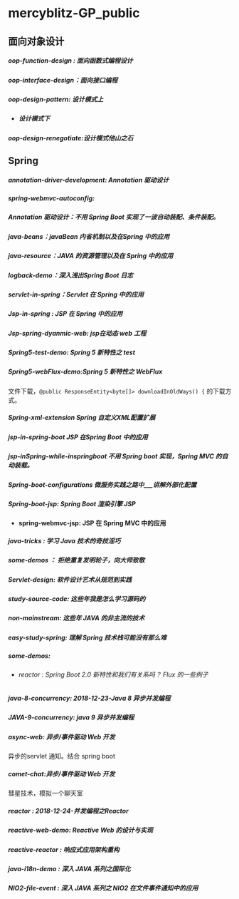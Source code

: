 # mercyblitz-GP_public

## 面向对象设计

##### oop-function-design : 面向函数式编程设计

##### oop-interface-design：面向接口编程

##### oop-design-pattern: 设计模式上

- ##### 设计模式下

##### oop-design-renegotiate:设计模式他山之石



## Spring

##### annotation-driver-development: Annotation 驱动设计

##### spring-webmvc-autoconfig:  

##### 	Annotation 驱动设计：不用 Spring Boot 实现了一波自动装配、条件装配。

##### java-beans：javaBean 内省机制以及在Spring 中的应用

##### java-resource：JAVA 的资源管理以及在 Spring 中的应用

##### logback-demo：深入浅出Spring Boot 日志 

##### servlet-in-spring：Servlet 在 Spring 中的应用

##### Jsp-in-spring : JSP 在 Spring 中的应用

##### Jsp-spring-dyanmic-web: jsp在动态 web 工程

##### Spring5-test-demo: Spring 5 新特性之 test

##### Spring5-webFlux-demo:Spring 5 新特性之 WebFlux

文件下载，`@public ResponseEntity<byte[]> downloadInOldWays() {` 的下载方式。

##### Spring-xml-extension Spring 自定义XML配置扩展

##### jsp-in-spring-boot   JSP 在Spring Boot 中的应用

##### jsp-inSpring-while-inspringboot  不用 Spring boot 实现，Spring MVC 的自动装载。

##### Spring-boot-configurations   微服务实践之路中___讲解外部化配置

##### Spring-boot-jsp: Spring Boot 渲染引擎 JSP

- **spring-webmvc-jsp:  JSP 在 Spring MVC 中的应用** 

##### java-tricks : 学习 Java 技术的奇技淫巧

##### some-demos ： 拒绝重复发明轮子，向大师致敬

##### Servlet-design:  软件设计艺术从规范到实践

##### study-source-code: 这些年我是怎么学习源码的

##### non-mainstream: 这些年 JAVA 的非主流的技术

##### easy-study-spring: 理解 Spring 技术栈可能没有那么难

##### some-demos: 

- ###### reactor :  Spring Boot 2.0 新特性和我们有关系吗？ Flux 的一些例子

#####  java-8-concurrency: 2018-12-23-Java 8 异步并发编程

##### JAVA-9-concurrency: java 9 异步并发编程

##### async-web: 异步/事件驱动 Web 开发 

异步的servlet 通知。结合 spring boot

##### comet-chat:异步/事件驱动 Web 开发 

彗星技术，模拟一个聊天室

##### reactor  :  2018-12-24-并发编程之Reactor

##### reactive-web-demo:  Reactive Web 的设计与实现

##### reactive-reactor       :   响应式应用架构重构

##### java-i18n-demo : 深入 JAVA 系列之国际化

##### NIO2-file-event : 深入 JAVA 系列之 NIO2 在文件事件通知中的应用